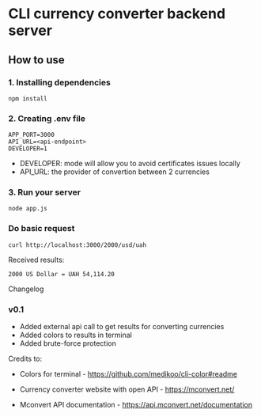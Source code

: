 # CLI currency converter backend server

## How to use

### 1. Installing dependencies

```
npm install
```

### 2. Creating .env file
```
APP_PORT=3000
API_URL=<api-endpoint>
DEVELOPER=1
```

* DEVELOPER: mode will allow you to avoid certificates issues locally
* API_URL: the provider of convertion between 2 currencies

### 3. Run your server
```
node app.js
```

### Do basic request
```
curl http://localhost:3000/2000/usd/uah
```

Received results:
```
2000 US Dollar = UAH 54,114.20  
```

Changelog

### v0.1 
* Added external api call to get results for converting currencies
* Added colors to results in terminal
* Added brute-force protection

Credits to:

* Colors for terminal - https://github.com/medikoo/cli-color#readme

* Currency converter website with open API - https://mconvert.net/

* Mconvert API documentation - https://api.mconvert.net/documentation